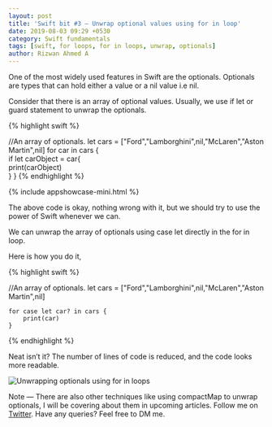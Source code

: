 ```yaml
---
layout: post
title: 'Swift bit #3 — Unwrap optional values using for in loop'
date: 2019-08-03 09:29 +0530
category: Swift fundamentals
tags: [swift, for loops, for in loops, unwrap, optionals]
author: Rizwan Ahmed A
---
```


One of the most widely used features in Swift are the optionals. Optionals are types that can hold either a value or a nil value i.e nil.

Consider that there is an array of optional values. Usually, we use if let or guard statement to unwrap the optionals.


{% highlight swift %}

//An array of optionals.
    let cars = ["Ford","Lamborghini",nil,"McLaren","Aston Martin",nil]
    for car in cars {  
        if let carObject = car{   
             print(carObject)  
         }
    }
{% endhighlight %}

{% include appshowcase-mini.html %}

The above code is okay, nothing wrong with it, but we should try to use the power of Swift whenever we can.

We can unwrap the array of optionals using case let directly in the for in loop.

Here is how you do it,

{% highlight swift %}

//An array of optionals.
    let cars = ["Ford","Lamborghini",nil,"McLaren","Aston Martin",nil]

    for case let car? in cars {  
        print(car)
    }
{% endhighlight %}

Neat isn’t it? The number of lines of code is reduced, and the code looks more readable.

![Unwrapping optionals using for in loops](/blog/assets/images/swiftbit03.png)


Note — There are also other techniques like using compactMap to unwrap optionals, I will be covering about them in upcoming articles.
Follow me on [Twitter](https://twitter.com/rizwanasifahmed).
Have any queries? Feel free to DM me.
